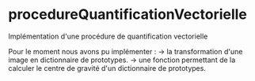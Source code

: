 # procedureQuantificationVectorielle
Implémentation d'une procédure  de  quantification  vectorielle

Pour le moment nous avons pu implémenter :
 -> la transformation d'une image en dictionnaire de prototypes.
 -> une fonction permettant de la calculer le centre de gravité 	d'un dictionnaire de prototypes.
